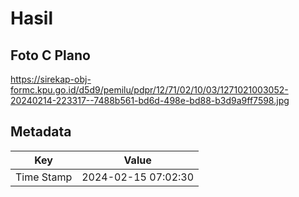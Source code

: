 # Hasil

## Foto C Plano

https://sirekap-obj-formc.kpu.go.id/d5d9/pemilu/pdpr/12/71/02/10/03/1271021003052-20240214-223317--7488b561-bd6d-498e-bd88-b3d9a9ff7598.jpg


## Metadata

| Key        | Value               |
| ---------- | ------------------- |
| Time Stamp | 2024-02-15 07:02:30 |



